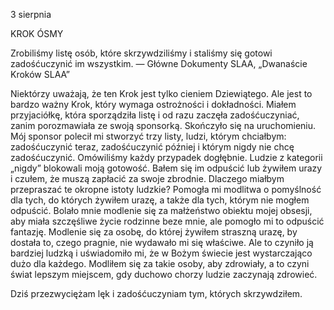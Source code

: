 3 sierpnia

KROK ÓSMY

 Zrobiliśmy listę osób, które skrzywdziliśmy i staliśmy się gotowi zadośćuczynić im wszystkim. — Główne Dokumenty SLAA, „Dwanaście Kroków SLAA”

 Niektórzy uważają, że ten Krok jest tylko cieniem Dziewiątego. Ale jest to bardzo ważny Krok, który wymaga ostrożności i dokładności. Miałem przyjaciółkę, która sporządziła listę i od razu zaczęła zadośćuczyniać, zanim porozmawiała ze swoją sponsorką. Skończyło się na uruchomieniu. Mój sponsor polecił mi stworzyć trzy listy, ludzi, którym chciałbym: zadośćuczynić teraz, zadośćuczynić później i którym nigdy nie chcę zadośćuczynić. Omówiliśmy każdy przypadek dogłębnie. Ludzie z kategorii „nigdy” blokowali moją gotowość. Bałem się im odpuścić lub żywiłem urazy i czułem, że muszą zapłacić za swoje zbrodnie. Dlaczego miałbym przepraszać te okropne istoty ludzkie? Pomogła mi modlitwa o pomyślność dla tych, do których żywiłem urazę, a także dla tych, którym nie mogłem odpuścić. Bolało mnie modlenie się za małżeństwo obiektu mojej obsesji, aby miała szczęśliwe życie rodzinne beze mnie, ale pomogło mi to odpuścić fantazję. Modlenie się za osobę, do której żywiłem straszną urazę, by dostała to, czego pragnie, nie wydawało mi się właściwe. Ale to czyniło ją bardziej ludzką i uświadomiło mi, że w Bożym świecie jest wystarczająco dużo dla każdego. Modliłem się za takie osoby, aby zdrowiały, a to czyni świat lepszym miejscem, gdy duchowo chorzy ludzie zaczynają zdrowieć.

Dziś przezwyciężam lęk i zadośćuczyniam tym, których skrzywdziłem.
